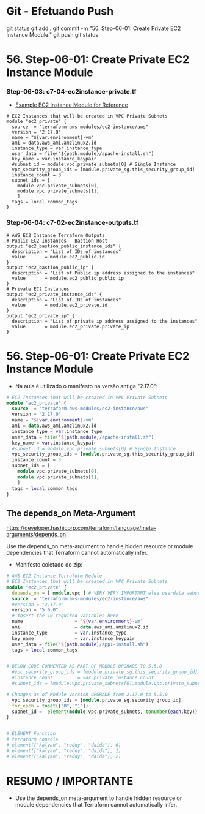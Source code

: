 
# ############################################################################
# ############################################################################
# ############################################################################
# Git - Efetuando Push

git status
git add .
git commit -m "56. Step-06-01: Create Private EC2 Instance Module."
git push
git status



# ############################################################################
# ############################################################################
# ############################################################################
# 56. Step-06-01: Create Private EC2 Instance Module

### Step-06-03: c7-04-ec2instance-private.tf

- [Example EC2 Instance Module for Reference](https://registry.terraform.io/modules/terraform-aws-modules/ec2-instance/aws/latest/examples/basic)

```t
# EC2 Instances that will be created in VPC Private Subnets
module "ec2_private" {
  source  = "terraform-aws-modules/ec2-instance/aws"
  version = "2.17.0"
  name = "${var.environment}-vm"
  ami = data.aws_ami.amzlinux2.id 
  instance_type = var.instance_type
  user_data = file("${path.module}/apache-install.sh")
  key_name = var.instance_keypair
  #subnet_id = module.vpc.private_subnets[0] # Single Instance
  vpc_security_group_ids = [module.private_sg.this_security_group_id]    
  instance_count = 3
  subnet_ids = [
    module.vpc.private_subnets[0], 
    module.vpc.private_subnets[1],
    ]
  tags = local.common_tags
}
```

### Step-06-04: c7-02-ec2instance-outputs.tf

```t
# AWS EC2 Instance Terraform Outputs
# Public EC2 Instances - Bastion Host
output "ec2_bastion_public_instance_ids" {
  description = "List of IDs of instances"
  value       = module.ec2_public.id
}
output "ec2_bastion_public_ip" {
  description = "List of Public ip address assigned to the instances"
  value       = module.ec2_public.public_ip
}
# Private EC2 Instances
output "ec2_private_instance_ids" {
  description = "List of IDs of instances"
  value       = module.ec2_private.id
}
output "ec2_private_ip" {
  description = "List of private ip address assigned to the instances"
  value       = module.ec2_private.private_ip
}
```






# ############################################################################
# ############################################################################
# ############################################################################
# 56. Step-06-01: Create Private EC2 Instance Module

- Na aula é utilizado o manifesto na versão antiga "2.17.0":

```tf
# EC2 Instances that will be created in VPC Private Subnets
module "ec2_private" {
  source  = "terraform-aws-modules/ec2-instance/aws"
  version = "2.17.0"
  name = "${var.environment}-vm"
  ami = data.aws_ami.amzlinux2.id 
  instance_type = var.instance_type
  user_data = file("${path.module}/apache-install.sh")
  key_name = var.instance_keypair
  #subnet_id = module.vpc.private_subnets[0] # Single Instance
  vpc_security_group_ids = [module.private_sg.this_security_group_id]    
  instance_count = 3
  subnet_ids = [
    module.vpc.private_subnets[0], 
    module.vpc.private_subnets[1],
    ]
  tags = local.common_tags
}
```




## The depends_on Meta-Argument

<https://developer.hashicorp.com/terraform/language/meta-arguments/depends_on>

Use the depends_on meta-argument to handle hidden resource or module dependencies that Terraform cannot automatically infer.





- Manifesto coletado do zip:

~~~~tf
# AWS EC2 Instance Terraform Module
# EC2 Instances that will be created in VPC Private Subnets
module "ec2_private" {
  depends_on = [ module.vpc ] # VERY VERY IMPORTANT else userdata webserver provisioning will fail
  source  = "terraform-aws-modules/ec2-instance/aws"
  #version = "2.17.0"
  version = "5.6.0"
  # insert the 10 required variables here
  name                   = "${var.environment}-vm"
  ami                    = data.aws_ami.amzlinux2.id
  instance_type          = var.instance_type
  key_name               = var.instance_keypair
  user_data = file("${path.module}/app1-install.sh")
  tags = local.common_tags


# BELOW CODE COMMENTED AS PART OF MODULE UPGRADE TO 5.5.0
  #vpc_security_group_ids = [module.private_sg.this_security_group_id]    
  #instance_count         = var.private_instance_count
  #subnet_ids = [module.vpc.private_subnets[0],module.vpc.private_subnets[1] ]

# Changes as of Module version UPGRADE from 2.17.0 to 5.5.0
  vpc_security_group_ids = [module.private_sg.security_group_id]
  for_each = toset(["0", "1"])
  subnet_id =  element(module.vpc.private_subnets, tonumber(each.key))
}


# ELEMENT Function
# terraform console 
# element(["kalyan", "reddy", "daida"], 0)
# element(["kalyan", "reddy", "daida"], 1)
# element(["kalyan", "reddy", "daida"], 2)
~~~~







# ############################################################################
# ############################################################################
# ############################################################################
# RESUMO / IMPORTANTE

- Use the depends_on meta-argument to handle hidden resource or module dependencies that Terraform cannot automatically infer.